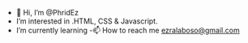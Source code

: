 - 👋 Hi, I’m @PhridEz
- I’m interested in .HTML, CSS & Javascript.
- I’m currently learning
-📫 How to reach me ezralaboso@gmail.com


<!---
PhridEz/PhridEz is a ✨ special ✨ repository because its `README.md` (this file) appears on your GitHub profile.
You can click the Preview link to take a look at your changes.
--->
